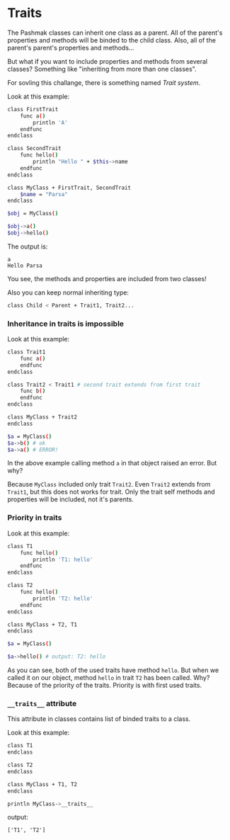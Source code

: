 # Traits
The Pashmak classes can inherit one class as a parent.
All of the parent's properties and methods will be binded to the child class.
Also, all of the parent's parent's properties and methods...

But what if you want to include properties and methods from several classes?
Something like "inheriting from more than one classes".

For sovling this challange, there is something named *Trait system*.

Look at this example:

```bash
class FirstTrait
    func a()
        println 'A'
    endfunc
endclass

class SecondTrait
    func hello()
        println "Hello " + $this->name
    endfunc
endclass

class MyClass + FirstTrait, SecondTrait
    $name = "Parsa"
endclass

$obj = MyClass()

$obj->a()
$obj->hello()
```

The output is:

```
a
Hello Parsa
```

You see, the methods and properties are included from two classes!

Also you can keep normal inheriting type:

```bash
class Child < Parent + Trait1, Trait2...
```

### Inheritance in traits is impossible
Look at this example:

```bash
class Trait1
    func a()
    endfunc
endclass

class Trait2 < Trait1 # second trait extends from first trait
    func b()
    endfunc
endclass

class MyClass + Trait2
endclass

$a = MyClass()
$a->b() # ok
$a->a() # ERROR!
```

In the above example calling method `a` in that object raised an error.
But why?

Because `MyClass` included only trait `Trait2`.
Even `Trait2` extends from `Trait1`, but this does not works for trait.
Only the trait self methods and properties will be included, not it's parents.

### Priority in traits
Look at this example:

```bash
class T1
    func hello()
        println 'T1: hello'
    endfunc
endclass

class T2
    func hello()
        println 'T2: hello'
    endfunc
endclass

class MyClass + T2, T1
endclass

$a = MyClass()

$a->hello() # output: T2: hello
```

As you can see, both of the used traits have method `hello`.
But when we called it on our object, method `hello` in trait `T2` has been called.
Why?
Because of the priority of the traits. Priority is with first used traits.

### `__traits__` attribute
This attribute in classes contains list of binded traits to a class.

Look at this example:

```bash
class T1
endclass

class T2
endclass

class MyClass + T1, T2
endclass

println MyClass->__traits__
```

output:

```
['T1', 'T2']
```
